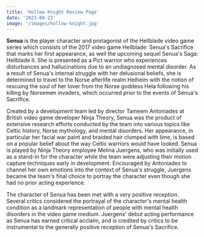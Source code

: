```yaml
---
title: 'Hollow Knight Review Page'
date: '2023-09-23'
image: '/images/hollow-knight.jpg'
---
```


**Senua** is the player character and protagonist of the Hellblade video game series which consists of the 2017 video game Hellblade: Senua's Sacrifice that marks her first appearance, as well the upcoming sequel Senua's Saga: Hellblade II. She is presented as a Pict warrior who experiences disturbances and hallucinations due to an undiagnosed mental disorder. As a result of Senua's internal struggle with her delusional beliefs, she is determined to travel to the Norse afterlife realm Helheim with the notion of rescuing the soul of her lover from the Norse goddess Hela following his killing by Norsemen invaders, which occurred prior to the events of Senua's Sacrifice.

Created by a development team led by director Tameem Antoniades at British video game developer Ninja Theory, Senua was the product of extensive research efforts conducted by the team into various topics like Celtic history, Norse mythology, and mental disorders. Her appearance, in particular her facial war paint and braided hair clumped with lime, is based on a popular belief about the way Celtic warriors would have looked. Senua is played by Ninja Theory employee Melina Juergens, who was initially used as a stand-in for the character while the team were adjusting their motion capture techniques early in development. Encouraged by Antoniades to channel her own emotions into the context of Senua's struggle, Juergens became the team's final choice to portray the character even though she had no prior acting experience.

The character of Senua has been met with a very positive reception. Several critics considered the portrayal of the character's mental health condition as a landmark representation of people with mental health disorders in the video game medium. Juergens' debut acting performance as Senua has earned critical acclaim, and is credited by critics to be instrumental to the generally positive reception of Senua's Sacrifice.

